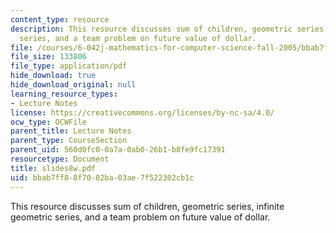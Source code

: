 ```yaml
---
content_type: resource
description: This resource discusses sum of children, geometric series, infinite geometric
  series, and a team problem on future value of dollar.
file: /courses/6-042j-mathematics-for-computer-science-fall-2005/bbab7ff88f7002ba03ae7f522302cb1c_slides8w.pdf
file_size: 133806
file_type: application/pdf
hide_download: true
hide_download_original: null
learning_resource_types:
- Lecture Notes
license: https://creativecommons.org/licenses/by-nc-sa/4.0/
ocw_type: OCWFile
parent_title: Lecture Notes
parent_type: CourseSection
parent_uid: 560d0fc0-0a7a-0ab0-26b1-b8fe9fc17391
resourcetype: Document
title: slides8w.pdf
uid: bbab7ff8-8f70-02ba-03ae-7f522302cb1c
---
```

This resource discusses sum of children, geometric series, infinite geometric series, and a team problem on future value of dollar.
